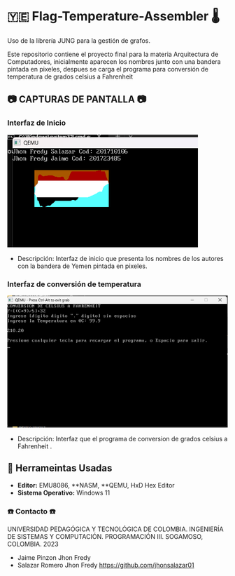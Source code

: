 # :yemen: Flag-Temperature-Assembler :thermometer: 
Uso de la librería JUNG para la gestión de grafos.

Este repositorio contiene el proyecto final para la materia Arquitectura de Computadores, inicialmente aparecen los nombres junto con una bandera pintada en pixeles, despues se carga el programa para conversión de temperatura de grados celsius a Fahrenheit 

## :camera: CAPTURAS DE PANTALLA :camera:

### Interfaz de Inicio

![Página de Inicio](https://github.com/jhonsalazar01/Temperature/blob/main/Imagenes/homeFlag.png)
- Descripción: Interfaz de inicio que presenta los nombres de los autores con la bandera de Yemen pintada en pixeles.

### Interfaz de conversión de temperatura

![Ruta más Corta](https://github.com/jhonsalazar01/Temperature/blob/main/Imagenes/conversionFahrenheit.png)
- Descripción: Interfaz que el programa de conversion de grados celsius a Fahrenheit .


## :hammer: Herrameintas Usadas

- **Editor:** EMU8086, **NASM, **QEMU, HxD Hex Editor
- **Sistema Operativo:** Windows 11 



### :telephone: Contacto :telephone:
UNIVERSIDAD PEDAGÓGICA Y TECNOLÓGICA DE COLOMBIA.
INGENIERÍA DE SISTEMAS Y COMPUTACIÓN.
PROGRAMACIÓN III.
SOGAMOSO, COLOMBIA.
2023

- Jaime Pinzon Jhon Fredy
- Salazar Romero Jhon Fredy https://github.com/jhonsalazar01

